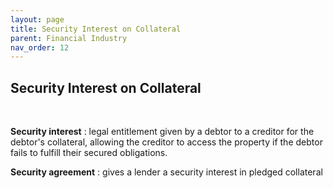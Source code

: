 ```yaml
---
layout: page
title: Security Interest on Collateral
parent: Financial Industry
nav_order: 12
---
```


## Security Interest on Collateral

<br />

**Security interest** : legal entitlement given by a debtor to a creditor for the debtor's collateral, allowing the creditor to access the property if the debtor fails to fulfill their secured obligations.


**Security agreement** : gives a lender a security interest in pledged collateral